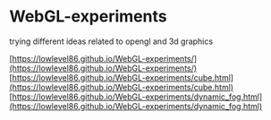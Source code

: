 # WebGL-experiments
trying different ideas related to opengl and 3d graphics

[https://lowlevel86.github.io/WebGL-experiments/](https://lowlevel86.github.io/WebGL-experiments/)
[https://lowlevel86.github.io/WebGL-experiments/cube.html](https://lowlevel86.github.io/WebGL-experiments/cube.html)
[https://lowlevel86.github.io/WebGL-experiments/dynamic_fog.html](https://lowlevel86.github.io/WebGL-experiments/dynamic_fog.html)
